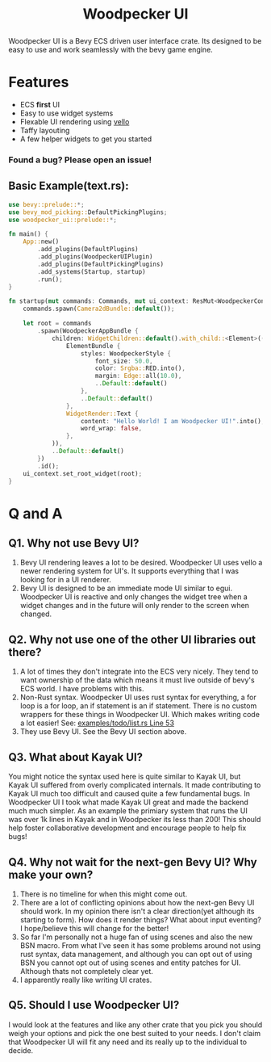 <h1>
    <p align="center">
    Woodpecker UI
    <p>
</h1>

Woodpecker UI is a Bevy ECS driven user interface crate. Its designed to be easy to use and work seamlessly with the bevy game engine.

# Features
  - ECS **first** UI
  - Easy to use widget systems
  - Flexable UI rendering using [vello](https://github.com/linebender/bevy_vello)
  - Taffy layouting
  - A few helper widgets to get you started

### Found a bug? Please open an issue!

## Basic Example(text.rs):
```rust
use bevy::prelude::*;
use bevy_mod_picking::DefaultPickingPlugins;
use woodpecker_ui::prelude::*;

fn main() {
    App::new()
        .add_plugins(DefaultPlugins)
        .add_plugins(WoodpeckerUIPlugin)
        .add_plugins(DefaultPickingPlugins)
        .add_systems(Startup, startup)
        .run();
}

fn startup(mut commands: Commands, mut ui_context: ResMut<WoodpeckerContext>) {
    commands.spawn(Camera2dBundle::default());

    let root = commands
        .spawn(WoodpeckerAppBundle {
            children: WidgetChildren::default().with_child::<Element>((
                ElementBundle {
                    styles: WoodpeckerStyle {
                        font_size: 50.0,
                        color: Srgba::RED.into(),
                        margin: Edge::all(10.0),
                        ..Default::default()
                    },
                    ..Default::default()
                },
                WidgetRender::Text {
                    content: "Hello World! I am Woodpecker UI!".into(),
                    word_wrap: false,
                },
            )),
            ..Default::default()
        })
        .id();
    ui_context.set_root_widget(root);
}
```

# Q and A

## Q1. Why not use Bevy UI?
  1. Bevy UI rendering leaves a lot to be desired. Woodpecker UI uses vello a newer rendering system for UI's. It supports everything that I was looking for in a UI renderer.
  2. Bevy UI is designed to be an immediate mode UI similar to egui. Woodpecker UI is reactive and only changes the widget tree when a widget changes and in the future will only render to the screen when changed.

## Q2. Why not use one of the other UI libraries out there?
  1. A lot of times they don't integrate into the ECS very nicely. They tend to want ownership of the data which means it must live outside of bevy's ECS world. I have problems with this.
  2. Non-Rust syntax. Woodpecker UI uses rust syntax for everything, a for loop is a for loop, an if statement is an if statement. There is no custom wrappers for these things in Woodpecker UI. Which makes writing code a lot easier! See: [examples/todo/list.rs Line 53](https://github.com/StarArawn/woodpecker_ui/tree/main/examples/todo/list.rs#L53)
  3. They use Bevy UI. See the Bevy UI section above.

## Q3. What about Kayak UI?
You might notice the syntax used here is quite similar to Kayak UI, but Kayak UI suffered from overly complicated internals. It made contributing to Kayak UI much too difficult and caused quite a few fundamental bugs. In Woodpecker UI I took what made Kayak UI great and made the backend much much simpler. As an example the primiary system that runs the UI was over 1k lines in Kayak and in Woodpecker its less than 200! This should help foster collaborative development and encourage people to help fix bugs!

## Q4. Why not wait for the next-gen Bevy UI? Why make your own?
  1. There is no timeline for when this might come out.
  2. There are a lot of conflicting opinions about how the next-gen Bevy UI should work. In my opinion there isn't a clear direction(yet although its starting to form). How does it render things? What about input eventing? I hope/believe this will change for the better!
  3. So far I'm personally not a huge fan of using scenes and also the new BSN macro. From what I've seen it has some problems around not using rust syntax, data management, and although you can opt out of using BSN you cannot opt out of using scenes and entity patches for UI. Although thats not completely clear yet.
  4. I apparently really like writing UI crates.

## Q5. Should I use Woodpecker UI?
I would look at the features and like any other crate that you pick you should weigh your options and pick the one best suited to your needs. I don't claim that Woodpecker UI will fit any need and its really up to the individual to decide.
